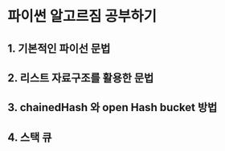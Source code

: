 # 파이썬 알고르짐 공부하기

## 1. 기본적인 파이선 문법

## 2. 리스트 자료구조를 활용한 문법

## 3. chainedHash 와 open Hash bucket 방법

## 4. 스택 큐
